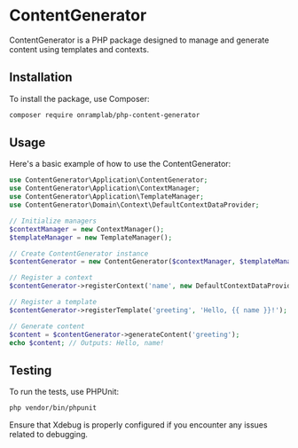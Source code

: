 # ContentGenerator

ContentGenerator is a PHP package designed to manage and generate content using templates and contexts.

## Installation

To install the package, use Composer:

```bash
composer require onramplab/php-content-generator
```

## Usage

Here's a basic example of how to use the ContentGenerator:

```php
use ContentGenerator\Application\ContentGenerator;
use ContentGenerator\Application\ContextManager;
use ContentGenerator\Application\TemplateManager;
use ContentGenerator\Domain\Context\DefaultContextDataProvider;

// Initialize managers
$contextManager = new ContextManager();
$templateManager = new TemplateManager();

// Create ContentGenerator instance
$contentGenerator = new ContentGenerator($contextManager, $templateManager);

// Register a context
$contentGenerator->registerContext('name', new DefaultContextDataProvider('name'));

// Register a template
$contentGenerator->registerTemplate('greeting', 'Hello, {{ name }}!');

// Generate content
$content = $contentGenerator->generateContent('greeting');
echo $content; // Outputs: Hello, name!
```

## Testing

To run the tests, use PHPUnit:

```bash
php vendor/bin/phpunit
```

Ensure that Xdebug is properly configured if you encounter any issues related to debugging.
